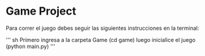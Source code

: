 # Game Project

Para correr el juego debes seguir las siguientes instrucciones en la terminal:

''' sh
Primero ingresa a la carpeta Game (cd game)
luego inicialice el juego (python main.py)
'''